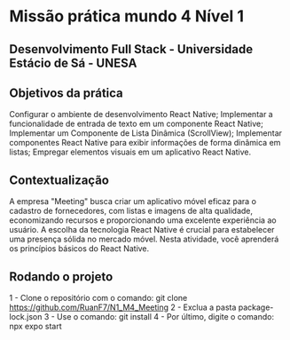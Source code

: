 # Missão prática mundo 4 Nível 1
## Desenvolvimento Full Stack - Universidade Estácio de Sá - UNESA

## Objetivos da prática

Configurar o ambiente de desenvolvimento React Native;
Implementar a funcionalidade de entrada de texto em um componente React Native;
Implementar um Componente de Lista Dinâmica (ScrollView);
Implementar componentes React Native para exibir informações de forma dinâmica
em listas;
Empregar elementos visuais em um aplicativo React Native.

## Contextualização

A empresa "Meeting" busca criar um aplicativo móvel eficaz para o cadastro de
fornecedores, com listas e imagens de alta qualidade, economizando recursos e
proporcionando uma excelente experiência ao usuário. A escolha da tecnologia React
Native é crucial para estabelecer uma presença sólida no mercado móvel. Nesta
atividade, você aprenderá os princípios básicos do React Native.

## Rodando o projeto

1 - Clone o repositório com o comando: git clone https://github.com/RuanF7/N1_M4_Meeting
2 - Exclua a pasta package-lock.json
3 - Use o comando: git install
4 - Por último, digite o comando: npx expo start

## 

